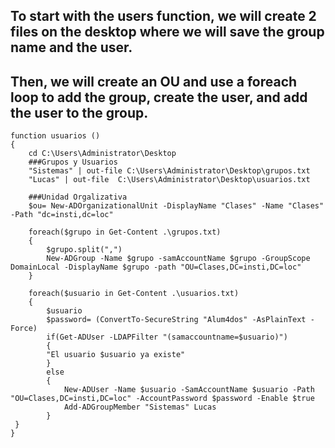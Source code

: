 ## To start with the users function, we will create 2 files on the desktop where we will save the group name and the user.
## Then, we will create an OU and use a foreach loop to add the group, create the user, and add the user to the group.

```
function usuarios ()
{
    cd C:\Users\Administrator\Desktop
    ###Grupos y Usuarios
    "Sistemas" | out-file C:\Users\Administrator\Desktop\grupos.txt
    "Lucas" | out-file  C:\Users\Administrator\Desktop\usuarios.txt

    ###Unidad Orgalizativa
    $ou= New-ADOrganizationalUnit -DisplayName "Clases" -Name "Clases" -Path "dc=insti,dc=loc"

    foreach($grupo in Get-Content .\grupos.txt)
    {
        $grupo.split(",")
        New-ADGroup -Name $grupo -samAccountName $grupo -GroupScope DomainLocal -DisplayName $grupo -path "OU=Clases,DC=insti,DC=loc"
    }
 
    foreach($usuario in Get-Content .\usuarios.txt)
    {
        $usuario
        $password= (ConvertTo-SecureString "Alum4dos" -AsPlainText -Force)
        if(Get-ADUser -LDAPFilter "(samaccountname=$usuario)")
        {
        "El usuario $usuario ya existe"
        }
        else
        {
            New-ADUser -Name $usuario -SamAccountName $usuario -Path "OU=Clases,DC=insti,DC=loc" -AccountPassword $password -Enable $true
            Add-ADGroupMember "Sistemas" Lucas
        }
 }
}

```
